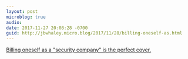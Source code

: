 ```yaml
---
layout: post
microblog: true
audio: 
date: 2017-11-27 20:08:28 -0700
guid: http://jbwhaley.micro.blog/2017/11/28/billing-oneself-as.html
---
```

[Billing oneself as a "security company" is the perfect cover.](https://arstechnica.com/tech-policy/2017/11/security-firm-was-front-for-advanced-chinese-hacking-operation-feds-say/)
